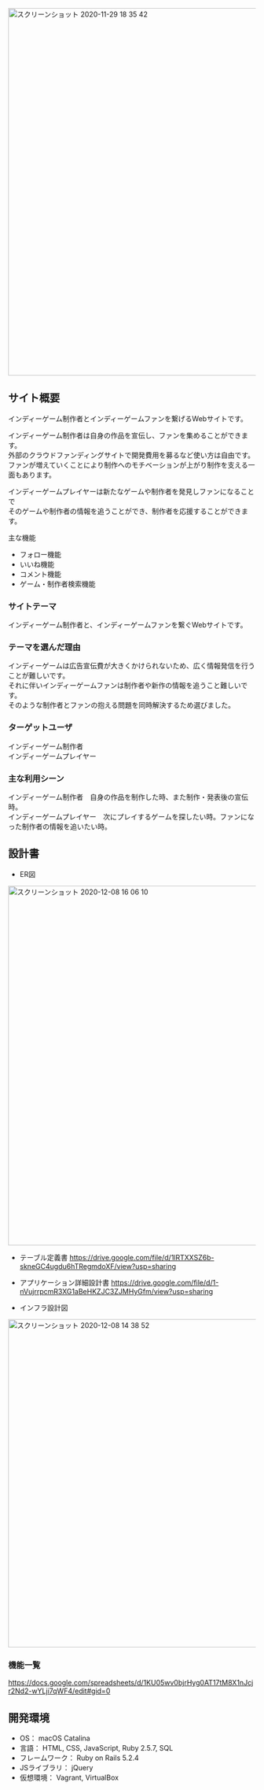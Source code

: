 <img width="747" alt="スクリーンショット 2020-11-29 18 35 42" src="https://user-images.githubusercontent.com/69283772/100538226-c1db4c80-3271-11eb-881b-7a1d12bd7c17.png">

## サイト概要
インディーゲーム制作者とインディーゲームファンを繋げるWebサイトです。  
  
インディーゲーム制作者は自身の作品を宣伝し、ファンを集めることができます。  
外部のクラウドファンディングサイトで開発費用を募るなど使い方は自由です。  
ファンが増えていくことにより制作へのモチベーションが上がり制作を支える一面もあります。  
  
インディーゲームプレイヤーは新たなゲームや制作者を発見しファンになることで  
そのゲームや制作者の情報を追うことができ、制作者を応援することができます。  
  
主な機能
- フォロー機能
- いいね機能
- コメント機能
- ゲーム・制作者検索機能
  
### サイトテーマ
インディーゲーム制作者と、インディーゲームファンを繋ぐWebサイトです。
  
### テーマを選んだ理由
インディーゲームは広告宣伝費が大きくかけられないため、広く情報発信を行うことが難しいです。  
それに伴いインディーゲームファンは制作者や新作の情報を追うこと難しいです。  
そのような制作者とファンの抱える問題を同時解決するため選びました。  
  
### ターゲットユーザ
インディーゲーム制作者  
インディーゲームプレイヤー  
  
### 主な利用シーン
インディーゲーム制作者　自身の作品を制作した時、また制作・発表後の宣伝時。  
インディーゲームプレイヤー　次にプレイするゲームを探したい時。ファンになった制作者の情報を追いたい時。  

## 設計書
- ER図
<img width="731" alt="スクリーンショット 2020-12-08 16 06 10" src="https://user-images.githubusercontent.com/69283772/101452284-d1911a00-3970-11eb-88f3-bce408212180.png">

- テーブル定義書 https://drive.google.com/file/d/1lRTXXSZ6b-skneGC4ugdu6hTRegmdoXF/view?usp=sharing
- アプリケーション詳細設計書 https://drive.google.com/file/d/1-nVujrrpcmR3XG1aBeHKZJC3ZJMHyGfm/view?usp=sharing

- インフラ設計図
<img width="667" alt="スクリーンショット 2020-12-08 14 38 52" src="https://user-images.githubusercontent.com/69283772/101444582-23cb3e80-3963-11eb-8a19-a41a988b4644.png">

### 機能一覧
https://docs.google.com/spreadsheets/d/1KU05wv0bjrHyg0AT17tM8X1nJcjr2Nd2-wYLji7qWF4/edit#gid=0

## 開発環境
- OS： macOS Catalina
- 言語： HTML, CSS, JavaScript, Ruby 2.5.7, SQL
- フレームワーク： Ruby on Rails 5.2.4
- JSライブラリ： jQuery
- 仮想環境： Vagrant, VirtualBox
